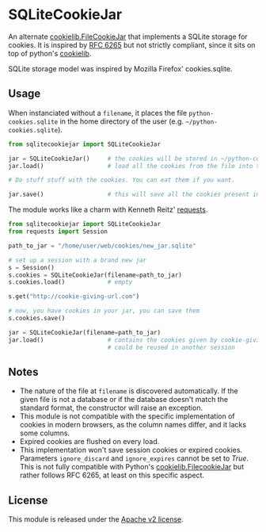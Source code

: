 SQLiteCookieJar
===============

An alternate [cookielib.FileCookieJar] that implements a SQLite storage for cookies. It is inspired by [RFC 6265] but not strictly compliant, since it sits on top of python's [cookielib].

SQLite storage model was inspired by Mozilla Firefox' cookies.sqlite.

Usage
-----

When instanciated without a `filename`, it places the file `python-cookies.sqlite` in the home directory of the user (e.g. `~/python-cookies.sqlite`).

```python
from sqlitecookiejar import SQLiteCookieJar

jar = SQLiteCookieJar()     # the cookies will be stored in ~/python-cookies.sqlite
jar.load()                  # load all the cookies from the file into the jar

# Do stuff stuff with the cookies. You can eat them if you want.

jar.save()                  # this will save all the cookies present in your jar
```

The module works like a charm with Kenneth Reitz' [requests].

```python
from sqlitecookiejar import SQLiteCookieJar
from requests import Session

path_to_jar = "/home/user/web/cookies/new_jar.sqlite"

# set up a session with a brand new jar
s = Session()
s.cookies = SQLiteCookieJar(filename=path_to_jar)
s.cookies.load()            # empty

s.get("http://cookie-giving-url.com")   

# now, you have cookies in your jar, you can save them
s.cookies.save()

jar = SQLiteCookieJar(filename=path_to_jar)
jar.load()                  # contains the cookies given by cookie-giving-url.com
                            # could be reused in another session
```


Notes
-----
-   The nature of the file at `filename` is discovered automatically. If the given file is not a database or if the database doesn't match the standard format, the constructor will raise an exception.
-   This module is not compatible with the specific implementation of cookies in modern browsers, as the column names differ, and it lacks some columns.
-   Expired cookies are flushed on every load.
-   This implementation won't save session cookies or expired cookies. Parameters `ignore_discard` and `ignore_expires` cannot be set to *True*. This is not fully compatible with Python's [cookielib.FilecookieJar] but rather follows RFC 6265, at least on this specific aspect.

License
-------
This module is released under the [Apache v2 license].

  [cookielib.FilecookieJar]: https://docs.python.org/2/library/cookielib.html#cookielib.FileCookieJar
  [cookielib]: https://docs.python.org/2/library/cookielib.html
  [RFC 6265]: http://tools.ietf.org/html/rfc6265
  [requests]: http://docs.python-requests.org/en/latest/
  [Apache v2 license]: http://www.apache.org/licenses/LICENSE-2.0
